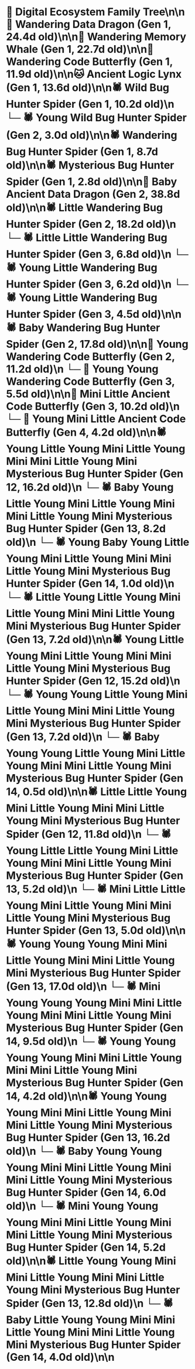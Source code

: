 # 🌳 Digital Ecosystem Family Tree\n\n🐉 Wandering Data Dragon (Gen 1, 24.4d old)\n\n🐋 Wandering Memory Whale (Gen 1, 22.7d old)\n\n🦋 Wandering Code Butterfly (Gen 1, 11.9d old)\n\n🐱 Ancient Logic Lynx (Gen 1, 13.6d old)\n\n🕷️ Wild Bug Hunter Spider (Gen 1, 10.2d old)\n  └─ 🕷️ Young Wild Bug Hunter Spider (Gen 2, 3.0d old)\n\n🕷️ Wandering Bug Hunter Spider (Gen 1, 8.7d old)\n\n🕷️ Mysterious Bug Hunter Spider (Gen 1, 2.8d old)\n\n🐉 Baby Ancient Data Dragon (Gen 2, 38.8d old)\n\n🕷️ Little Wandering Bug Hunter Spider (Gen 2, 18.2d old)\n  └─ 🕷️ Little Little Wandering Bug Hunter Spider (Gen 3, 6.8d old)\n  └─ 🕷️ Young Little Wandering Bug Hunter Spider (Gen 3, 6.2d old)\n  └─ 🕷️ Young Little Wandering Bug Hunter Spider (Gen 3, 4.5d old)\n\n🕷️ Baby Wandering Bug Hunter Spider (Gen 2, 17.8d old)\n\n🦋 Young Wandering Code Butterfly (Gen 2, 11.2d old)\n  └─ 🦋 Young Young Wandering Code Butterfly (Gen 3, 5.5d old)\n\n🦋 Mini Little Ancient Code Butterfly (Gen 3, 10.2d old)\n  └─ 🦋 Young Mini Little Ancient Code Butterfly (Gen 4, 4.2d old)\n\n🕷️ Young Little Young Mini Little Young Mini Mini Little Young Mini Mysterious Bug Hunter Spider (Gen 12, 16.2d old)\n  └─ 🕷️ Baby Young Little Young Mini Little Young Mini Mini Little Young Mini Mysterious Bug Hunter Spider (Gen 13, 8.2d old)\n    └─ 🕷️ Young Baby Young Little Young Mini Little Young Mini Mini Little Young Mini Mysterious Bug Hunter Spider (Gen 14, 1.0d old)\n  └─ 🕷️ Little Young Little Young Mini Little Young Mini Mini Little Young Mini Mysterious Bug Hunter Spider (Gen 13, 7.2d old)\n\n🕷️ Young Little Young Mini Little Young Mini Mini Little Young Mini Mysterious Bug Hunter Spider (Gen 12, 15.2d old)\n  └─ 🕷️ Young Young Little Young Mini Little Young Mini Mini Little Young Mini Mysterious Bug Hunter Spider (Gen 13, 7.2d old)\n    └─ 🕷️ Baby Young Young Little Young Mini Little Young Mini Mini Little Young Mini Mysterious Bug Hunter Spider (Gen 14, 0.5d old)\n\n🕷️ Little Little Young Mini Little Young Mini Mini Little Young Mini Mysterious Bug Hunter Spider (Gen 12, 11.8d old)\n  └─ 🕷️ Young Little Little Young Mini Little Young Mini Mini Little Young Mini Mysterious Bug Hunter Spider (Gen 13, 5.2d old)\n  └─ 🕷️ Mini Little Little Young Mini Little Young Mini Mini Little Young Mini Mysterious Bug Hunter Spider (Gen 13, 5.0d old)\n\n🕷️ Young Young Young Mini Mini Little Young Mini Mini Little Young Mini Mysterious Bug Hunter Spider (Gen 13, 17.0d old)\n  └─ 🕷️ Mini Young Young Young Mini Mini Little Young Mini Mini Little Young Mini Mysterious Bug Hunter Spider (Gen 14, 9.5d old)\n  └─ 🕷️ Young Young Young Young Mini Mini Little Young Mini Mini Little Young Mini Mysterious Bug Hunter Spider (Gen 14, 4.2d old)\n\n🕷️ Young Young Young Mini Mini Little Young Mini Mini Little Young Mini Mysterious Bug Hunter Spider (Gen 13, 16.2d old)\n  └─ 🕷️ Baby Young Young Young Mini Mini Little Young Mini Mini Little Young Mini Mysterious Bug Hunter Spider (Gen 14, 6.0d old)\n  └─ 🕷️ Mini Young Young Young Mini Mini Little Young Mini Mini Little Young Mini Mysterious Bug Hunter Spider (Gen 14, 5.2d old)\n\n🕷️ Little Young Young Mini Mini Little Young Mini Mini Little Young Mini Mysterious Bug Hunter Spider (Gen 13, 12.8d old)\n  └─ 🕷️ Baby Little Young Young Mini Mini Little Young Mini Mini Little Young Mini Mysterious Bug Hunter Spider (Gen 14, 4.0d old)\n\n
